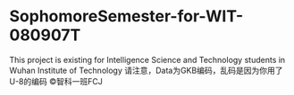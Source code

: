 # SophomoreSemester-for-WIT-080907T
This project is existing for Intelligence Science and Technology students in Wuhan Institute of Technology
请注意，Data为GKB编码，乱码是因为你用了U-8的编码
©智科一班FCJ
